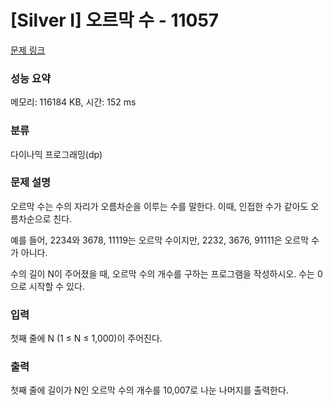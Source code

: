 # [Silver I] 오르막 수 - 11057 

[문제 링크](https://www.acmicpc.net/problem/11057) 

### 성능 요약

메모리: 116184 KB, 시간: 152 ms

### 분류

다이나믹 프로그래밍(dp)

### 문제 설명

<p>오르막 수는 수의 자리가 오름차순을 이루는 수를 말한다. 이때, 인접한 수가 같아도 오름차순으로 친다.</p>

<p>예를 들어, 2234와 3678, 11119는 오르막 수이지만, 2232, 3676, 91111은 오르막 수가 아니다.</p>

<p>수의 길이 N이 주어졌을 때, 오르막 수의 개수를 구하는 프로그램을 작성하시오. 수는 0으로 시작할 수 있다.</p>

### 입력 

 <p>첫째 줄에 N (1 ≤ N ≤ 1,000)이 주어진다.</p>

### 출력 

 <p>첫째 줄에 길이가 N인 오르막 수의 개수를 10,007로 나눈 나머지를 출력한다.</p>


